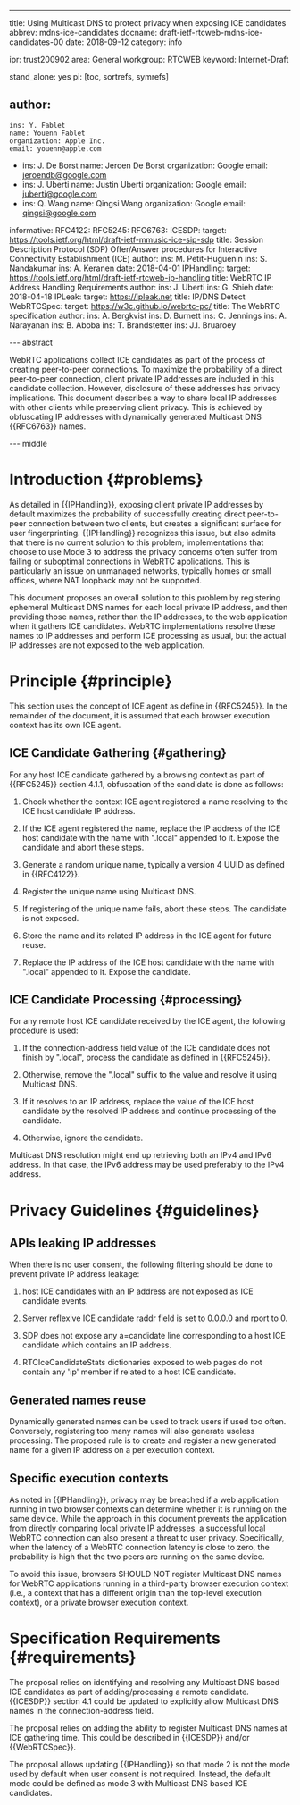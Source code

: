 ---
title: Using Multicast DNS to protect privacy when exposing ICE candidates
abbrev: mdns-ice-candidates
docname: draft-ietf-rtcweb-mdns-ice-candidates-00
date: 2018-09-12
category: info

ipr: trust200902
area: General
workgroup: RTCWEB
keyword: Internet-Draft

stand_alone: yes
pi: [toc, sortrefs, symrefs]

author:
 -
    ins: Y. Fablet
    name: Youenn Fablet
    organization: Apple Inc.
    email: youenn@apple.com
 -
    ins: J. De Borst
    name: Jeroen De Borst
    organization: Google
    email: jeroendb@google.com
 -
    ins: J. Uberti
    name: Justin Uberti
    organization: Google
    email: juberti@google.com
 -
    ins: Q. Wang
    name: Qingsi Wang
    organization: Google
    email: qingsi@google.com

informative:
  RFC4122:
  RFC5245:
  RFC6763:
  ICESDP:
    target: https://tools.ietf.org/html/draft-ietf-mmusic-ice-sip-sdp
    title: Session Description Protocol (SDP) Offer/Answer procedures for Interactive Connectivity Establishment (ICE)
    author:
      ins: M. Petit-Huguenin
      ins: S. Nandakumar
      ins: A. Keranen
    date: 2018-04-01
  IPHandling:
    target: https://tools.ietf.org/html/draft-ietf-rtcweb-ip-handling
    title:  WebRTC IP Address Handling Requirements
    author:
      ins: J. Uberti
      ins: G. Shieh
    date: 2018-04-18
  IPLeak:
    target: https://ipleak.net
    title:  IP/DNS Detect
  WebRTCSpec:
    target: https://w3c.github.io/webrtc-pc/
    title:  The WebRTC specification
    author:
      ins: A. Bergkvist
      ins: D. Burnett
      ins: C. Jennings
      ins: A. Narayanan
      ins: B. Aboba
      ins: T. Brandstetter
      ins: J.I. Bruaroey

--- abstract

WebRTC applications collect ICE candidates as part of the process of creating
peer-to-peer connections. To maximize the probability of a direct peer-to-peer
connection, client private IP addresses are included in this candidate
collection. However, disclosure of these addresses has privacy implications.
This document describes a way to share local IP addresses with other clients
while preserving client privacy. This is achieved by obfuscating IP addresses
with dynamically generated Multicast DNS {{RFC6763}} names.

--- middle

Introduction {#problems}
============

As detailed in {{IPHandling}}, exposing client private IP addresses by default
maximizes the probability of successfully creating direct peer-to-peer
connection between two clients, but creates a significant surface for user
fingerprinting. {{IPHandling}} recognizes this issue, but also admits that there
is no current solution to this problem; implementations that choose to use
Mode 3 to address the privacy concerns often suffer from failing or suboptimal
connections in WebRTC applications. This is particularly an issue on unmanaged
networks, typically homes or small offices, where NAT loopback may not be
supported.

This document proposes an overall solution to this problem by registering
ephemeral Multicast DNS names for each local private IP address, and then
providing those names, rather than the IP addresses, to the web application
when it gathers ICE candidates. WebRTC implementations resolve these names
to IP addresses and perform ICE processing as usual, but the actual IP addresses
are not exposed to the web application.

Principle {#principle}
============

This section uses the concept of ICE agent as define in {{RFC5245}}.
In the remainder of the document, it is assumed that each browser execution context has its own ICE agent.

ICE Candidate Gathering {#gathering}
----------------------------

For any host ICE candidate gathered by a browsing context as part of {{RFC5245}} section 4.1.1, obfuscation of the candidate is done as follows:

1. Check whether the context ICE agent registered a name resolving to the ICE host candidate IP address.

2. If the ICE agent registered the name, replace the IP address of the ICE host candidate with the name with ".local" appended to it. Expose the candidate and abort these steps.

3. Generate a random unique name, typically a version 4 UUID as defined in {{RFC4122}}.

4. Register the unique name using Multicast DNS.

5. If registering of the unique name fails, abort these steps. The candidate is not exposed.

6. Store the name and its related IP address in the ICE agent for future reuse.

7. Replace the IP address of the ICE host candidate with the name with ".local" appended to it. Expose the candidate.

ICE Candidate Processing {#processing}
----------------------------

For any remote host ICE candidate received by the ICE agent, the following procedure is used:

1. If the connection-address field value of the ICE candidate does not finish by ".local", process the candidate as defined in {{RFC5245}}.

2. Otherwise, remove the ".local" suffix to the value and resolve it using Multicast DNS.

3. If it resolves to an IP address, replace the value of the ICE host candidate by the resolved IP address and continue processing of the candidate.

4. Otherwise, ignore the candidate.

Multicast DNS resolution might end up retrieving both an IPv4 and IPv6 address.
In that case, the IPv6 address may be used preferably to the IPv4 address.

Privacy Guidelines {#guidelines}
============

APIs leaking IP addresses
----------------------------

When there is no user consent, the following filtering should be done to prevent private IP address leakage:

1. host ICE candidates with an IP address are not exposed as ICE candidate events.

2. Server reflexive ICE candidate raddr field is set to 0.0.0.0 and rport to 0.

3. SDP does not expose any a=candidate line corresponding to a host ICE candidate which contains an IP address.

4. RTCIceCandidateStats dictionaries exposed to web pages do not contain any 'ip' member if related to a host ICE candidate.

Generated names reuse
----------------------------

Dynamically generated names can be used to track users if used too often.
Conversely, registering too many names will also generate useless processing.
The proposed rule is to create and register a new generated name for a given IP address on a per execution context.

Specific execution contexts
----------------------------

As noted in {{IPHandling}}, privacy may be breached if a web application running
in two browser contexts can determine whether it is running on the same device.
While the approach in this document prevents the application from directly
comparing local private IP addresses, a successful local WebRTC connection
can also present a threat to user privacy. Specifically, when the latency of a
WebRTC connection latency is close to zero, the probability is high that the
two peers are running on the same device.

To avoid this issue, browsers SHOULD NOT register Multicast DNS names for
WebRTC applications running in a third-party browser execution context (i.e., a
context that has a different origin than the top-level execution context), or a
private browser execution context.

Specification Requirements {#requirements}
============

The proposal relies on identifying and resolving any Multicast DNS based ICE candidates as part of adding/processing a remote candidate.
{{ICESDP}} section 4.1 could be updated to explicitly allow Multicast DNS names in the connection-address field.

The proposal relies on adding the ability to register Multicast DNS names at ICE gathering time.
This could be described in {{ICESDP}} and/or {{WebRTCSpec}}.

The proposal allows updating {{IPHandling}} so that mode 2 is not the mode used by default when user consent is not required.
Instead, the default mode could be defined as mode 3 with Multicast DNS based ICE candidates.
